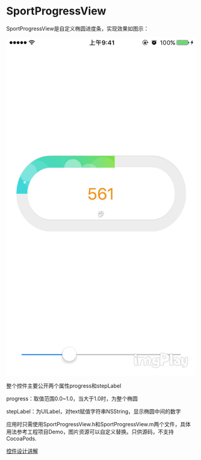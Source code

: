 # SportProgressView

SportProgressView是自定义椭圆进度条，实现效果如图示：

![SportProgressViewDemo](SportProgressViewDemo.GIF)

整个控件主要公开两个属性progress和stepLabel

progress：取值范围0.0~1.0，当大于1.0时，为整个椭圆

stepLabel：为UILabel，对text赋值字符串NSString，显示椭圆中间的数字



应用时只需使用SportProgressView.h和SportProgressView.m两个文件，具体用法参考工程项目Demo，图片资源可以自定义替换。只供源码，不支持CocoaPods.



[控件设计讲解](https://robinshare.github.io/md/iOSCodeMark/2017/iOS开发UI篇之使用Quartz2D绘制椭圆进度条.html)
